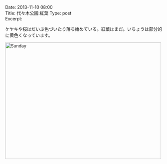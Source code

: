 Date: 2013-11-10  08:00  
Title: 代々木公園:紅葉
Type: post  
Excerpt:   


ケヤキや桜はだいぶ色づいたり落ち始めている。紅葉はまだ。いちょうは部分的に黄色くなっています。

<a href="http://www.flickr.com/photos/hdknr/10790501553/" title="Sunday by hidelafoglia, on Flickr"><img src="https://farm6.staticflickr.com/5506/10790501553_c4639eaced.jpg" width="500" height="374" alt="Sunday"></a>
